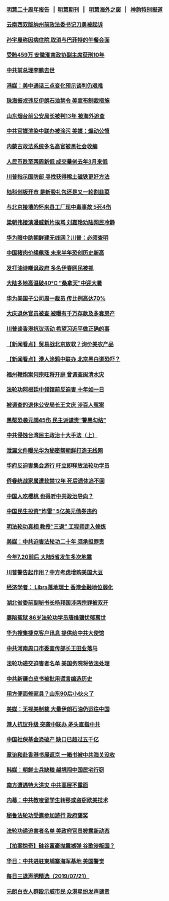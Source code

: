 #### [明慧二十周年报告](https://github.com/gfw-breaker/mh-reports/blob/master/README.md?t=07231342) &nbsp;&nbsp;|&nbsp;&nbsp;[明慧期刊](https://github.com/gfw-breaker/mh-qikan) &nbsp;&nbsp;|&nbsp;&nbsp; [明慧海外之窗](https://github.com/gfw-breaker/mh-news/blob/master/README.md?t=07231342) &nbsp;&nbsp;|&nbsp;&nbsp; [神韵特别报道](https://github.com/gfw-breaker/mh-news/blob/master/shenyun.md?t=07231342) 


#### [云南西双版纳州前政法委书记刀勇被起诉](../pages/nsc413/n11404015.md?t=07231342) 

#### [孙宇晨称因病住院 取消与巴菲特的午餐会面](../pages/nsc413/n11403964.md?t=07231342) 

#### [受贿459万 安徽淮南政协副主席获刑10年](../pages/nsc413/n11403694.md?t=07231342) 

#### [中共前总理李鹏去世](../pages/nsc413/n11404073.md?t=07231342) 

#### [港媒：美中通话三点变化预示谈判仍艰难](../pages/nsc413/n11403441.md?t=07231342) 

#### [珠海振戎违反伊朗石油禁令 美宣布制裁措施](../pages/nsc413/n11403836.md?t=07231342) 

#### [山东烟台前公安局长被判13年 被海外追查](../pages/nsc413/n11403530.md?t=07231342) 

#### [中共官媒渲染中联办被涂污 美媒：煽动公愤](../pages/nsc413/n11403666.md?t=07231342) 

#### [内蒙古政法系统多名高官被黑社会收编](../pages/nsc413/n11403297.md?t=07231342) 

#### [人民币跌至两周新低 成交量创去年3月来低](../pages/nsc413/n11402855.md?t=07231342) 

#### [川普指示国防部 寻找获得稀土磁铁更好方法](../pages/nsc413/n11403024.md?t=07231342) 

#### [陆科创板开市 是新股礼包还是又一轮割韭菜](../pages/nsc413/n11402751.md?t=07231342) 

#### [与北京接壤的怀来县工厂现中毒事故 5死4伤](../pages/nsc413/n11403095.md?t=07231342) 

#### [梁朝伟接演漫威新片挨骂 刘嘉玲劝陆网民冷静](../pages/nsc413/n11402378.md?t=07231342) 

#### [华为暗中助朝鲜建无线网？川普：必须查明](../pages/nsc413/n11402747.md?t=07231342) 

#### [中国猪肉价续飙涨 未来半年恐创历史新高](../pages/nsc413/n11402522.md?t=07231342) 

#### [发打油诗嘲讽政府 多名伊春网民被抓](../pages/nsc413/n11402503.md?t=07231342) 

#### [大陆多地高温破40℃ “桑拿天”中迎大暑](../pages/nsc413/n11402689.md?t=07231342) 

#### [华为美国子公司周一裁员 传比例高达70%](../pages/nsc413/n11402663.md?t=07231342) 

#### [大庆退休官员被查 被曝有千万存款及多套房产](../pages/nsc413/n11402207.md?t=07231342) 

#### [川普谈香港抗议活动 希望习近平做正确的事](../pages/nsc413/n11402583.md?t=07231342) 

#### [【新闻看点】贸易战北京放软？询价美农产品](../pages/nsc413/n11402366.md?t=07231342) 

#### [【新闻看点】港人涂鸦中联办 北京黑白道恐吓？](../pages/nsc413/n11402237.md?t=07231342) 

#### [福州鞭炮案何宗旺将开庭 曾调查闽清水灾](../pages/nsc413/n11402487.md?t=07231342) 

#### [法轮功阿根廷中领馆前反迫害 十年如一日](../pages/nsc413/n11402499.md?t=07231342) 

#### [被调查的退休公安局长王文庆 涉百人冤案](../pages/nsc413/n11402174.md?t=07231342) 

#### [黑帮恐袭元朗45伤 民主派谴责“警黑勾结”](../pages/nsc413/n11402433.md?t=07231342) 

#### [中共侵蚀台湾民主政治十大手法（上）](../pages/nsc413/n11373964.md?t=07231342) 

#### [泄漏文件曝光华为秘密帮朝鲜打造无线网](../pages/nsc413/n11402399.md?t=07231342) 

#### [华府反迫害集会游行 吁立即释放法轮功学员](../pages/nsc413/n11402331.md?t=07231342) 

#### [侨眷统战家属遭软禁12年 死后遗体追不回](../pages/nsc413/n11402382.md?t=07231342) 

#### [中国人吃樱桃 也得听中共政治导向？](../pages/nsc413/n11402269.md?t=07231342) 

#### [中国民生投资“炸雷” 5亿美元债券违约](../pages/nsc413/n11402232.md?t=07231342) 

#### [明法轮功真相 教授“三退” 工程师走入修炼](../pages/nsc413/n11402059.md?t=07231342) 

#### [美媒：中共迫害法轮功二十年 须承担罪责](../pages/nsc413/n11400683.md?t=07231342) 


#### [今年7.20前后 大陆5省发生多次地震](../pages/nsc413/n11401504.md?t=07231342) 

#### [川普警告起作用？中方考虑增购美国大豆](../pages/nsc413/n11401915.md?t=07231342) 

#### [经济学者： Libra落地瑞士 香港金融地位弱化](../pages/nsc413/n11401445.md?t=07231342) 

#### [湖北省委前副秘书长杨邦国涉两宗罪被双开](../pages/nsc413/n11401819.md?t=07231342) 

#### [妻陷冤狱 86岁法轮功学员唐维骥忧郁离世](../pages/nsc413/n11399469.md?t=07231342) 

#### [华为搜集捷克客户讯息 提供给中共大使馆](../pages/nsc413/n11401742.md?t=07231342) 

#### [中共河南周口市委宣传部长王田业落马](../pages/nsc413/n11401662.md?t=07231342) 

#### [法轮功递交迫害者名单 美国务院将依法处理](../pages/nsc413/n11400678.md?t=07231342) 

#### [中共新疆白皮书被批用谎言编造历史](../pages/nsc413/n11401219.md?t=07231342) 

#### [用方便面修家具？山东90后小伙火了](../pages/nsc413/n11401630.md?t=07231342) 

#### [美媒：无视美制裁 大量伊朗石油仍运往中国](../pages/nsc413/n11401500.md?t=07231342) 

#### [港人抗议升级 突袭中联办 矛头直指中共](../pages/nsc413/n11401444.md?t=07231342) 

#### [中国社保基金恐破产 缺口已超过五千亿](../pages/nsc413/n11401106.md?t=07231342) 

#### [章诒和赴香港书展返京 一箱书被中共海关没收](../pages/nsc413/n11401250.md?t=07231342) 

#### [韩媒：朝鲜士兵缺粮 越境闯中国民宅行窃](../pages/nsc413/n11401257.md?t=07231342) 

#### [南方遭遇特大洪灾 中共高层不露面](../pages/nsc413/n11400440.md?t=07231342) 

#### [内幕：中共教唆留学生转移或盗窃欧美技术](../pages/nsc413/n11400375.md?t=07231342) 

#### [秘鲁法轮功受邀参加游行 政府褒奖](../pages/nsc413/n11400819.md?t=07231342) 

#### [法轮功递迫害者名单 美政府官员披露新动态](../pages/nsc413/n11400152.md?t=07231342) 

#### [【拍案惊奇】硅谷富豪抛震撼弹 谷歌涉叛国？](../pages/nsc413/n11400626.md?t=07231342) 

#### [华日：中共进驻柬埔寨海军基地 美国警觉](../pages/nsc413/n11400703.md?t=07231342) 

#### [每日三退声明精选（2019/07/21）](../pages/nsc413/n11400873.md?t=07231342) 

#### [元朗白衣人群殴示威市民 众港星纷发声谴责](../pages/nsc413/n11400422.md?t=07231342) 

